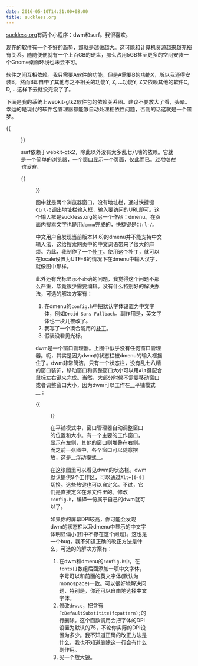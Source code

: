 ```yaml
---
date: 2016-05-10T14:21:00+08:00
title: suckless.org
---
```


[suckless.org](http://suckless.org)有两个小程序：dwm和surf。我很喜欢。

现在的软件有一个不好的趋势，那就是越做越大。这可能和计算机资源越来越充裕有关系。随随便便就有一个上百GB的硬盘，那么占用5GB甚至更多的空间安装一个Gnome桌面环境也未尝不可。

软件之间互相依赖。我只需要A软件的功能，但是A需要B的功能X，所以我还得安装B。然而B却自带了其他与之不相关的功能Y, Z, ...功能Y, Z又依赖其他的软件C, D, ...这样下去就没完没了了。

<!--more-->

下面是我的系统上webkit-gtk2软件包的依赖关系图。建议不要放大了看，头晕。幸运的是现代的软件包管理器都能够自动处理相依性问题，否则的话这就是一个噩梦。

{{<figure src="/media/dependency-1.svg">}}

surf依赖于webkit-gtk2，除此以外没有太多乱七八糟的依赖。它就是一个简单的浏览器，一个窗口显示一个页面，仅此而已。_连地址栏也没有。_

{{<figure src="/media/suckless-1.png">}}

图中就是两个浏览器窗口。没有地址栏，通过快捷键`Ctrl-G`调出地址栏输入框，输入要访问的URL即可。这个输入框是suckless.org的另一个作品：dmenu。在页面内搜索文字也是用`demnu`完成的，快捷键是`Ctrl-/`。

中文用户会发现当前版本(4.6)的dmenu并不能支持中文输入法，这给搜索网页中的中文词语带来了很大的麻烦。为此，我制作了一个[补丁](http://lists.suckless.org/dev/1605/28914.html)。使用这个补丁，就可以在locale设置为UTF-8的情况下在dmenu中输入汉字，就像图中那样。

此外还有光标显示不正确的问题，我觉得这个问题不那么严重，毕竟很少需要编辑。没有什么特别好的解决办法，可选的解决方案有：

1. 在dmenu的`config.h`中把默认字体设置为中文字体，例如`Droid Sans Fallback`。副作用是，英文字体也一块儿被改了。
2. 我写了一个凑合能用的[补丁](http://lists.suckless.org/dev/1605/28922.html)。
3. 假装没看见光标。

dwm是一个窗口管理器。上图中似乎没有任何窗口管理器。呃，其实是因为dwm的状态栏被dmenu的输入框挡住了。dwm非常简洁，只有一个状态栏，没有乱七八糟的窗口装饰，移动窗口和调整窗口大小可以用`Alt`键配合鼠标左右键来完成。当然，大部分时候不需要移动窗口或者调整窗口大小，因为dwm可以工作在__平铺模式__：

{{<figure src="/media/suckless-2.png">}}

在平铺模式中，窗口管理器自动调整窗口的位置和大小。有一个主要的工作窗口，显示在左侧，其他的窗口则堆叠在右侧。而之前一张图中，各个窗口可以随意摆放，这是__浮动模式__。

在这张图里可以看见dwm的状态栏。dwm默认提供9个工作区，可以通过`Alt+[0-9]`切换。这些热键也可以自定义。不过，它们是直接定义在源文件里的。修改`config.h`，编译一份属于自己的dwm就可以了。

如果你的屏幕DPI较高，你可能会发现dwm的状态栏以及dmenu中显示的中文字体明显偏小(图中不存在这个问题)。这也是一个bug，我不知道正确的改正方法是什么，可选的的解决方案有：

1. 在dwm和dmenu的`config.h`中，在`fonts[]`数组后面添加一项中文字体，字号可以和前面的英文字体(默认为monospace)一致。可以很好地解决问题，特别是，你还可以自由地选择中文字体。
2. 修改`drw.c`，把含有`FcDefaultSubstitite(fcpattern);`的行删除。这个函数调用会把字体的DPI设置为默认的75，不论你实际的DPI设置为多少。我不知道正确的改正方法是什么，我也不知道删除这一行会有什么副作用。
3. 买一个放大镜。
